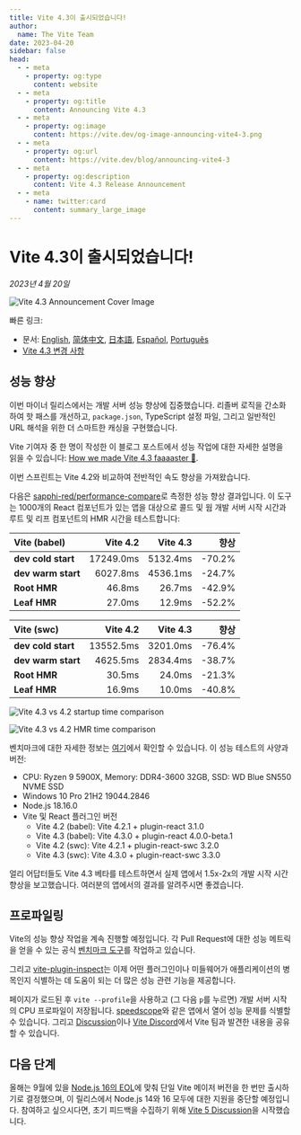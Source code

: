 ```yaml
---
title: Vite 4.3이 출시되었습니다!
author:
  name: The Vite Team
date: 2023-04-20
sidebar: false
head:
  - - meta
    - property: og:type
      content: website
  - - meta
    - property: og:title
      content: Announcing Vite 4.3
  - - meta
    - property: og:image
      content: https://vite.dev/og-image-announcing-vite4-3.png
  - - meta
    - property: og:url
      content: https://vite.dev/blog/announcing-vite4-3
  - - meta
    - property: og:description
      content: Vite 4.3 Release Announcement
  - - meta
    - name: twitter:card
      content: summary_large_image
---
```


# Vite 4.3이 출시되었습니다!

_2023년 4월 20일_

![Vite 4.3 Announcement Cover Image](/og-image-announcing-vite4-3.png)

빠른 링크:

- 문서: [English](/), [简体中文](https://cn.vite.dev/), [日本語](https://ja.vite.dev/), [Español](https://es.vite.dev/), [Português](https://pt.vite.dev/)
- [Vite 4.3 변경 사항](https://github.com/vitejs/vite/blob/main/packages/vite/CHANGELOG.md#430-2023-04-20)

## 성능 향상

이번 마이너 릴리스에서는 개발 서버 성능 향상에 집중했습니다. 리졸버 로직을 간소화하여 핫 패스를 개선하고, `package.json`, TypeScript 설정 파일, 그리고 일반적인 URL 해석을 위한 더 스마트한 캐싱을 구현했습니다.

Vite 기여자 중 한 명이 작성한 이 블로그 포스트에서 성능 작업에 대한 자세한 설명을 읽을 수 있습니다: [How we made Vite 4.3 faaaaster 🚀](https://sun0day.github.io/blog/vite/why-vite4_3-is-faster.html).

이번 스프린트는 Vite 4.2와 비교하여 전반적인 속도 향상을 가져왔습니다.

다음은 [sapphi-red/performance-compare](https://github.com/sapphi-red/performance-compare)로 측정한 성능 향상 결과입니다. 이 도구는 1000개의 React 컴포넌트가 있는 앱을 대상으로 콜드 및 웜 개발 서버 시작 시간과 루트 및 리프 컴포넌트의 HMR 시간을 테스트합니다:

| **Vite (babel)**   |  Vite 4.2 | Vite 4.3 | 향상 |
| :----------------- | --------: | -------: | ----------: |
| **dev cold start** | 17249.0ms | 5132.4ms |      -70.2% |
| **dev warm start** |  6027.8ms | 4536.1ms |      -24.7% |
| **Root HMR**       |    46.8ms |   26.7ms |      -42.9% |
| **Leaf HMR**       |    27.0ms |   12.9ms |      -52.2% |

| **Vite (swc)**     |  Vite 4.2 | Vite 4.3 | 향상 |
| :----------------- | --------: | -------: | ----------: |
| **dev cold start** | 13552.5ms | 3201.0ms |      -76.4% |
| **dev warm start** |  4625.5ms | 2834.4ms |      -38.7% |
| **Root HMR**       |    30.5ms |   24.0ms |      -21.3% |
| **Leaf HMR**       |    16.9ms |   10.0ms |      -40.8% |

![Vite 4.3 vs 4.2 startup time comparison](/vite4-3-startup-time.png)

![Vite 4.3 vs 4.2 HMR time comparison](/vite4-3-hmr-time.png)

벤치마크에 대한 자세한 정보는 [여기](https://gist.github.com/sapphi-red/25be97327ee64a3c1dce793444afdf6e)에서 확인할 수 있습니다. 이 성능 테스트의 사양과 버전:

- CPU: Ryzen 9 5900X, Memory: DDR4-3600 32GB, SSD: WD Blue SN550 NVME SSD
- Windows 10 Pro 21H2 19044.2846
- Node.js 18.16.0
- Vite 및 React 플러그인 버전
  - Vite 4.2 (babel): Vite 4.2.1 + plugin-react 3.1.0
  - Vite 4.3 (babel): Vite 4.3.0 + plugin-react 4.0.0-beta.1
  - Vite 4.2 (swc): Vite 4.2.1 + plugin-react-swc 3.2.0
  - Vite 4.3 (swc): Vite 4.3.0 + plugin-react-swc 3.3.0

얼리 어답터들도 Vite 4.3 베타를 테스트하면서 실제 앱에서 1.5x-2x의 개발 시작 시간 향상을 보고했습니다. 여러분의 앱에서의 결과를 알려주시면 좋겠습니다.

## 프로파일링

Vite의 성능 향상 작업을 계속 진행할 예정입니다. 각 Pull Request에 대한 성능 메트릭을 얻을 수 있는 공식 [벤치마크 도구](https://github.com/vitejs/vite-benchmark)를 작업하고 있습니다.

그리고 [vite-plugin-inspect](https://github.com/antfu/vite-plugin-inspect)는 이제 어떤 플러그인이나 미들웨어가 애플리케이션의 병목인지 식별하는 데 도움이 되는 더 많은 성능 관련 기능을 제공합니다.

페이지가 로드된 후 `vite --profile`을 사용하고 (그 다음 `p`를 누르면) 개발 서버 시작의 CPU 프로파일이 저장됩니다. [speedscope](https://www.speedscope.app/)와 같은 앱에서 열어 성능 문제를 식별할 수 있습니다. 그리고 [Discussion](https://github.com/vitejs/vite/discussions)이나 [Vite Discord](https://chat.vite.dev)에서 Vite 팀과 발견한 내용을 공유할 수 있습니다.

## 다음 단계

올해는 9월에 있을 [Node.js 16의 EOL](https://endoflife.date/nodejs)에 맞춰 단일 Vite 메이저 버전을 한 번만 출시하기로 결정했으며, 이 릴리스에서 Node.js 14와 16 모두에 대한 지원을 중단할 예정입니다. 참여하고 싶으시다면, 초기 피드백을 수집하기 위해 [Vite 5 Discussion](https://github.com/vitejs/vite/discussions/12466)을 시작했습니다.
